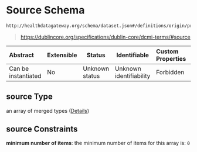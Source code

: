# Source Schema

```txt
http://healthdatagateway.org/schema/dataset.json#/definitions/origin/properties/source
```




> <https://dublincore.org/specifications/dublin-core/dcmi-terms/#source>
>

| Abstract            | Extensible | Status         | Identifiable            | Custom Properties | Additional Properties | Access Restrictions | Defined In                                                                 |
| :------------------ | ---------- | -------------- | ----------------------- | :---------------- | --------------------- | ------------------- | -------------------------------------------------------------------------- |
| Can be instantiated | No         | Unknown status | Unknown identifiability | Forbidden         | Allowed               | none                | [dataset.schema.json\*](../out/dataset.schema.json "open original schema") |

## source Type

an array of merged types ([Details](dataset-definitions-origin-properties-source-items.md))

## source Constraints

**minimum number of items**: the minimum number of items for this array is: `0`
